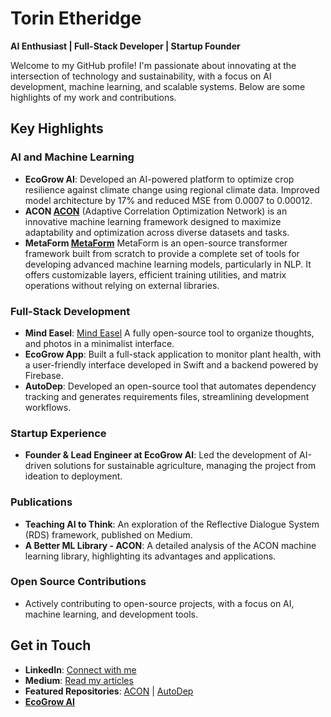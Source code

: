 # Torin Etheridge

**AI Enthusiast | Full-Stack Developer | Startup Founder**

Welcome to my GitHub profile! I'm passionate about innovating at the intersection of technology and sustainability, with a focus on AI development, machine learning, and scalable systems. Below are some highlights of my work and contributions.

## Key Highlights

### AI and Machine Learning
- **EcoGrow AI**: Developed an AI-powered platform to optimize crop resilience against climate change using regional climate data. Improved model architecture by 17% and reduced MSE from 0.0007 to 0.00012.
- **ACON [ACON](https://github.com/torinriley/Adaptive-Correlation-Optimization-Network-ACON.git)**  (Adaptive Correlation Optimization Network) is an innovative machine learning framework designed to maximize adaptability and optimization across diverse datasets and tasks.
- **MetaForm [MetaForm](https://github.com/torinriley/MetaForm.git)**  MetaForm is an open-source transformer framework built from scratch to provide a complete set of tools for developing advanced machine learning models, particularly in NLP. It offers customizable layers, efficient training utilities, and matrix operations without relying on external libraries.
### Full-Stack Development
- **Mind Easel**: [Mind Easel](https://github.com/torinriley/MindEasel.git) A fully open-source tool to organize thoughts, and photos in a minimalist interface.
- **EcoGrow App**: Built a full-stack application to monitor plant health, with a user-friendly interface developed in Swift and a backend powered by Firebase.
- **AutoDep**: Developed an open-source tool that automates dependency tracking and generates requirements files, streamlining development workflows.

### Startup Experience
- **Founder & Lead Engineer at EcoGrow AI**: Led the development of AI-driven solutions for sustainable agriculture, managing the project from ideation to deployment.

### Publications
- **Teaching AI to Think**: An exploration of the Reflective Dialogue System (RDS) framework, published on Medium.
- **A Better ML Library - ACON**: A detailed analysis of the ACON machine learning library, highlighting its advantages and applications.

### Open Source Contributions
- Actively contributing to open-source projects, with a focus on AI, machine learning, and development tools.

## Get in Touch

- **LinkedIn**: [Connect with me](https://www.linkedin.com/in/torin-etheridge-921694299/)
- **Medium**: [Read my articles](https://medium.com/@torinriley220)
- **Featured Repositories**: [ACON](https://github.com/torinriley/Adaptive-Correlation-Optimization-Network-ACON/tree/main/acon) | [AutoDep](https://github.com/torinriley/autodep)
- [**EcoGrow AI**](https://www.ecogrowai.com)
